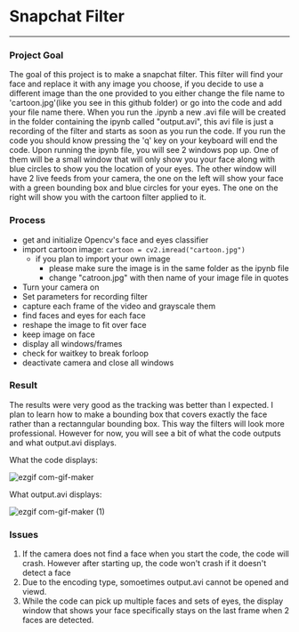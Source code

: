 # Snapchat Filter
___
 
### Project Goal
The goal of this project is to make a snapchat filter. This filter will find your face and replace it with any image you choose, if you decide to use a different image than the one provided to you either change the file name to 'cartoon.jpg'(like you see in this github folder) or go into the code and add your file name there. When you run the .ipynb a new .avi file will be created in the folder containing the ipynb called "output.avi", this avi file is just a recording of the filter and starts as soon as you run the code. If you run the code you should know pressing the 'q' key on your keyboard will end the code. Upon running the ipynb file, you will see 2 windows pop up. One of them will be a small window that will only show you your face along with blue circles to show you the location of your eyes. The other window will have 2 live feeds from your camera, the one on the left will show your face with a green bounding box and blue circles for your eyes. The one on the right will show you with the cartoon filter applied to it.  

### Process
  
  - get and initialize Opencv's face and eyes classifier
  - import cartoon image: `cartoon = cv2.imread("cartoon.jpg")`
     - if you plan to import your own image 
         - please make sure the image is in the same folder as the ipynb file
         - change "catroon.jpg" with then name of your image file in quotes    
  - Turn your camera on
  - Set parameters for recording filter
  - capture each frame of the video and grayscale them
  - find faces and eyes for each face
  - reshape the image to fit over face
  - keep image on face
  - display all windows/frames
  - check for waitkey to break forloop
  - deactivate camera and close all windows

### Result
The results were very good as the tracking was better than I expected. I plan to learn how to make a bounding box that covers exactly the face rather than a rectanngular bounding box. This way the filters will look more professional. However for now, you will see a bit of what the code outputs and what output.avi displays.

What the code displays:

![ezgif com-gif-maker](https://user-images.githubusercontent.com/32663193/121992934-92ed7980-cd70-11eb-82ba-33b23a9dfd86.gif)

What output.avi displays:

![ezgif com-gif-maker (1)](https://user-images.githubusercontent.com/32663193/121993540-a220f700-cd71-11eb-839d-9142c3fc97ae.gif)

### Issues
1) If the camera does not find a face when you start the code, the code will crash. However after starting up, the code won't crash if it doesn't detect a face
2) Due to the encoding type, somoetimes output.avi cannot be opened and viewd.
3) While the code can pick up multiple faces and sets of eyes, the display window that shows your face specifically stays on the last frame when 2 faces are detected.
